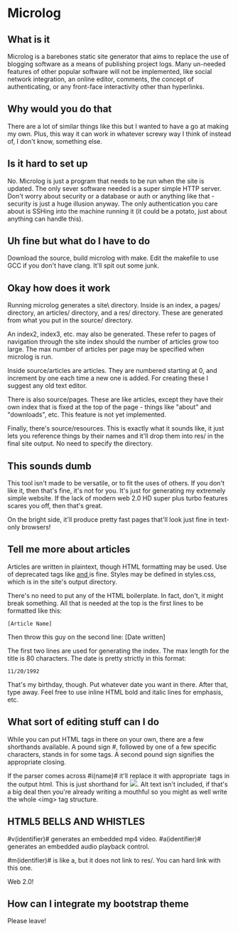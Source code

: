 Microlog
========

What is it
----------
Microlog is a barebones static site generator that aims to replace the use of
blogging software as a means of publishing project logs. Many un-needed 
features of other popular software will not be implemented, like social network
integration, an online editor, comments, the concept of authenticating, or
any front-face interactivity other than hyperlinks.

Why would you do that
---------------------
There are a lot of similar things like this but I wanted to have a go at
making my own. Plus, this way it can work in whatever screwy way I think of
instead of, I don't know, something else.

Is it hard to set up
--------------------
No. Microlog is just a program that needs to be run when the site is updated.
The only sever software needed is a super simple HTTP server. Don't worry about
security or a database or auth or anything like that - security is just a huge
illusion anyway. The only authentication you care about is SSHing into the 
machine running it (it could be a potato, just about anything can handle this).

Uh fine but what do I have to do
--------------------------------
Download the source, build microlog with make. Edit the makefile to use GCC
if you don't have clang. It'll spit out some junk. 

Okay how does it work
--------------------
Running microlog generates a site\ directory. Inside is an index, a pages/
directory, an articles/ directory, and a res/ directory. These are generated 
from what you put in the source/ directory.

An index2, index3, etc. may also be generated. These refer to pages of
navigation through the site index should the number of articles grow too large.
The max number of articles per page may be specified when microlog is run.

Inside source/articles are articles. They are numbered starting at 0, and 
increment by one each time a new one is added. For creating these I suggest
any old text editor. 

There is also source/pages. These are like articles, except they have their
own index that is fixed at the top of the page - things like "about" and 
"downloads", etc. This feature is not yet implemented.

Finally, there's source/resources. This is exactly what it sounds like, it just
lets you reference things by their names and it'll drop them into res/ in
the final site output. No need to specify the directory.

This sounds dumb
----------------
This tool isn't made to be versatile, or to fit the uses of others. If you 
don't like it, then that's fine, it's not for you. It's just for generating my
extremely simple website. If the lack of modern web 2.0 HD super plus turbo
features scares you off, then that's great.

On the bright side, it'll produce pretty fast pages that'll look just fine in
text-only browsers!

Tell me more about articles
---------------------------
Articles are written in plaintext, though HTML formatting may be used. Use of
deprecated tags like <u> and </u> is fine. Styles may be defined in styles.css,
which is in the site's output directory.

There's no need to put any of the HTML boilerplate. In fact, don't, it might
break something. All that is needed at the top is the first lines to be
formatted like this:

    [Article Name]

Then throw this guy on the second line:
    [Date written]

The first two lines are used for generating the index. The max length for the
title is 80 characters. The date is pretty strictly in this format:

    11/20/1992

That's my birthday, though. Put whatever date you want in there.
After that, type away. Feel free to use inline HTML bold and italic lines 
for emphasis, etc.

What sort of editing stuff can I do
-----------------------------------
While you can put HTML tags in there on your own, there are a few shorthands
available. A pound sign #, followed by one of a few specific characters, stands
in for some tags. A second pound sign signifies the appropriate closing.

If the parser comes across \#i(name)# it'll replace it with appropriate <img>
tags in the output html. This is just shorthand for <img src="res/name" />. Alt
text isn't included, if that's a big deal then you're already writing a
mouthful so you might as well write the whole \<img> tag structure.

HTML5 BELLS AND WHISTLES
------------------------
\#v(identifier)# generates an embedded mp4 video.
\#a(identifier)# generates an embedded audio playback control.

\#m(identifier)# is like a, but it does not link to res/. You can hard link with
this one.

Web 2.0!

How can I integrate my bootstrap theme
--------------------------------------
Please leave!
